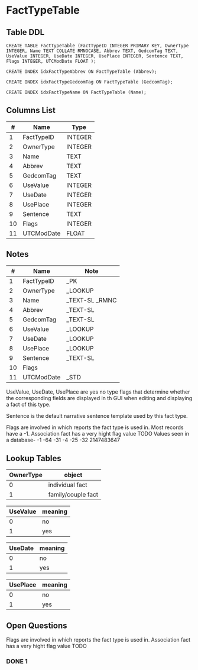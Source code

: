 # FactTypeTable

## Table DDL

```
CREATE TABLE FactTypeTable (FactTypeID INTEGER PRIMARY KEY, OwnerType INTEGER, Name TEXT COLLATE RMNOCASE, Abbrev TEXT, GedcomTag TEXT, UseValue INTEGER, UseDate INTEGER, UsePlace INTEGER, Sentence TEXT, Flags INTEGER, UTCModDate FLOAT );

CREATE INDEX idxFactTypeAbbrev ON FactTypeTable (Abbrev);

CREATE INDEX idxFactTypeGedcomTag ON FactTypeTable (GedcomTag);

CREATE INDEX idxFactTypeName ON FactTypeTable (Name);
```

## Columns List

| #   | Name       | Type    |
| --- | ---------- | ------- |
| 1   | FactTypeID | INTEGER |
| 2   | OwnerType  | INTEGER |
| 3   | Name       | TEXT    |
| 4   | Abbrev     | TEXT    |
| 5   | GedcomTag  | TEXT    |
| 6   | UseValue   | INTEGER |
| 7   | UseDate    | INTEGER |
| 8   | UsePlace   | INTEGER |
| 9   | Sentence   | TEXT    |
| 10  | Flags      | INTEGER |
| 11  | UTCModDate | FLOAT   |

## Notes

| #   | Name       | Note            |
| --- | ---------- | --------------- |
| 1   | FactTypeID | _PK             |
| 2   | OwnerType  | _LOOKUP         |
| 3   | Name       | _TEXT-SL  _RMNC |
| 4   | Abbrev     | _TEXT-SL        |
| 5   | GedcomTag  | _TEXT-SL        |
| 6   | UseValue   | _LOOKUP         |
| 7   | UseDate    | _LOOKUP         |
| 8   | UsePlace   | _LOOKUP         |
| 9   | Sentence   | _TEXT-SL        |
| 10  | Flags      |                 |
| 11  | UTCModDate | _STD            |


UseValue, UseDate, UsePlace are yes no type flags that determine
whether the corresponding fields are displayed in th GUI when 
editing and displaying a fact of this type.

Sentence is the default narrative sentence template used by this fact type.

Flags are involved in which reports the fact type is used in.
Most records have a -1.
Association fact has a very hight flag value  TODO
Values seen in a database-
-1
-64
-31
-4
-25
-32
2147483647

## Lookup Tables

| OwnerType | object             |
| --------- | ------------------ |
| 0         | individual fact    |
| 1         | family/couple fact |

| UseValue | meaning |
| :------- | :------ |
| 0        | no      |
| 1        | yes     |

| UseDate | meaning |
| :------ | :------ |
| 0       | no      |
| 1       | yes     |

| UsePlace | meaning |
| :------- | :------ |
| 0        | no      |
| 1        | yes     |


## Open Questions

Flags are involved in which reports the fact type is used in.
Association fact has a very hight flag value  TODO

### DONE 1
